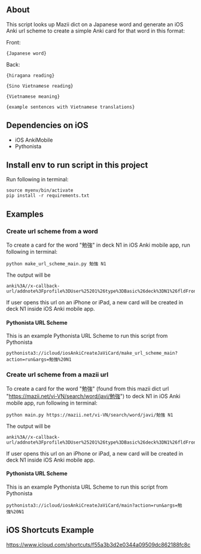 ## About

This script looks up Mazii dict on a Japanese word and generate an iOS Anki url scheme to create a simple Anki card for that word in this format:

Front:
```
{Japanese word}
```

Back:

```
{hiragana reading}

{Sino Vietnamese reading}

{Vietnamese meaning}

{example sentences with Vietnamese translations}
```

## Dependencies on iOS
- iOS AnkiMobile
- Pythonista

## Install env to run script in this project

Run following in terminal:

```
source myenv/bin/activate
pip install -r requirements.txt
```

## Examples

### Create url scheme from a word

To create a card for the word "勉強" in deck N1 in iOS Anki mobile app, run following in terminal:

```
python make_url_scheme_main.py 勉強 N1
```

The output will be

```
anki%3A//x-callback-url/addnote%3Fprofile%3DUser%25201%26type%3DBasic%26deck%3DN1%26fldFront%3D%E5%8B%89%E5%BC%B7%26fldBack%3D%E3%81%B9%E3%82%93%E3%81%8D%E3%82%87%E3%81%86%0A%0A%20%20%20%20%5BC%C6%AF%E1%BB%9CNG%2C%20C%C6%AF%E1%BB%A0NG%5D%0A%0A%20%20%20%20vi%E1%BB%87c%20h%E1%BB%8Dc%20h%C3%A0nh%3B%20s%E1%BB%B1%20h%E1%BB%8Dc%20h%C3%A0nh%0A%20%20%20%20%0A%20%20%20%20%E9%95%B7%E6%99%82%E9%96%93%E3%81%AE%E5%8B%89%E5%BC%B7%0AH%E1%BB%8Dc%20trong%20th%E1%BB%9Di%20gian%20d%C3%A0i%0A%0A%E6%9A%97%E8%A8%98%E3%81%A0%E3%81%91%E3%81%AE%E5%8B%89%E5%BC%B7%0ACh%E1%BB%89%20h%E1%BB%8Dc%20v%E1%BA%B9t
```

If user opens this url on an iPhone or iPad, a new card will be created in deck N1 inside iOS Anki mobile app.

#### Pythonista URL Scheme

This is an example Pythonista URL Scheme to run this script from Pythonista

```
pythonista3://icloud/iosAnkiCreateJaViCard/make_url_scheme_main?action=run&args=勉強%20N1
```

### Create url scheme from a mazii url

To create a card for the word "勉強" (found from this mazii dict url "https://mazii.net/vi-VN/search/word/javi/勉強") to deck N1 in iOS Anki mobile app, run following in terminal:

```
python main.py https://mazii.net/vi-VN/search/word/javi/勉強 N1
```

The output will be

```
anki%3A//x-callback-url/addnote%3Fprofile%3DUser%25201%26type%3DBasic%26deck%3DN1%26fldFront%3D%E5%8B%89%E5%BC%B7%26fldBack%3D%E3%81%B9%E3%82%93%E3%81%8D%E3%82%87%E3%81%86%0A%0A%20%20%20%20%5BC%C6%AF%E1%BB%9CNG%2C%20C%C6%AF%E1%BB%A0NG%5D%0A%0A%20%20%20%20vi%E1%BB%87c%20h%E1%BB%8Dc%20h%C3%A0nh%3B%20s%E1%BB%B1%20h%E1%BB%8Dc%20h%C3%A0nh%0A%20%20%20%20%0A%20%20%20%20%E9%95%B7%E6%99%82%E9%96%93%E3%81%AE%E5%8B%89%E5%BC%B7%0AH%E1%BB%8Dc%20trong%20th%E1%BB%9Di%20gian%20d%C3%A0i%0A%0A%E6%9A%97%E8%A8%98%E3%81%A0%E3%81%91%E3%81%AE%E5%8B%89%E5%BC%B7%0ACh%E1%BB%89%20h%E1%BB%8Dc%20v%E1%BA%B9t
```

If user opens this url on an iPhone or iPad, a new card will be created in deck N1 inside iOS Anki mobile app.

#### Pythonista URL Scheme

This is an example Pythonista URL Scheme to run this script from Pythonista

```
pythonista3://icloud/iosAnkiCreateJaViCard/main?action=run&args=勉強%20N1
```

## iOS Shortcuts Example
https://www.icloud.com/shortcuts/f55a3b3d2e0344a09509dc862188fc8c